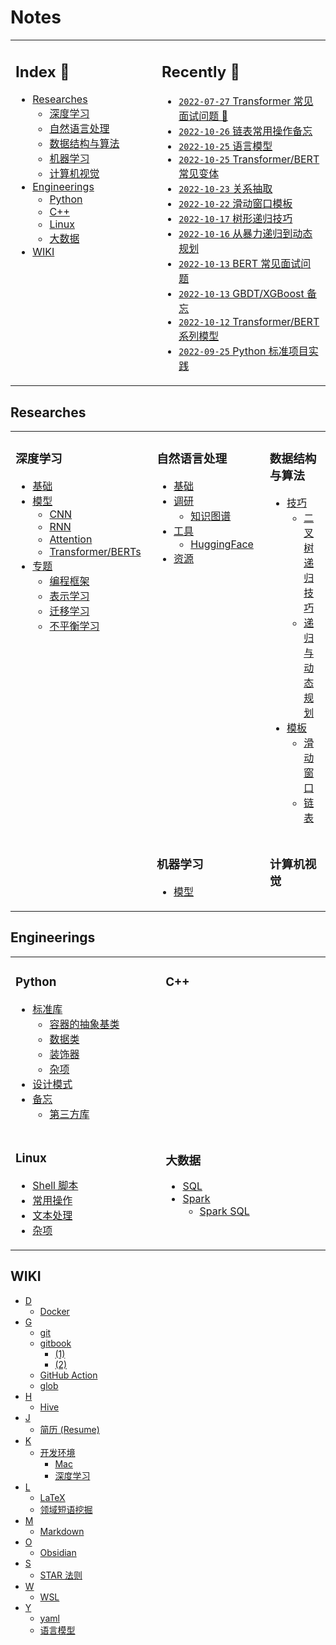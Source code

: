 Notes
===

<table>
<tr>
<td valign="top" width="1000">

<!-- omit in toc -->
## Index 📑

<!-- TOC -->
- [Researches](#researches)
    - [深度学习](#深度学习)
    - [自然语言处理](#自然语言处理)
    - [数据结构与算法](#数据结构与算法)
    - [机器学习](#机器学习)
    - [计算机视觉](#计算机视觉)
- [Engineerings](#engineerings)
    - [Python](#python)
    - [C++](#c)
    - [Linux](#linux)
    - [大数据](#大数据)
- [WIKI](#wiki)
<!-- TOC -->

</td>
<td valign="top" width="1000">

<!-- omit in toc -->
## Recently 📖
<!--START_SECTION:recent-->

- [`2022-07-27` Transformer 常见面试问题 📌](_archives/2022/05/Transformer常见面试问题.md)
- [`2022-10-26` 链表常用操作备忘](_archives/2022/10/链表模板.md)
- [`2022-10-25` 语言模型](_archives/2022/10/语言模型.md)
- [`2022-10-25` Transformer/BERT 常见变体](_archives/2022/10/Transformer系列模型.md)
- [`2022-10-23` 关系抽取](_archives/2022/10/关系抽取.md)
- [`2022-10-22` 滑动窗口模板](_archives/2022/10/滑动窗口模板.md)
- [`2022-10-17` 树形递归技巧](_archives/2022/10/树形递归技巧.md)
- [`2022-10-16` 从暴力递归到动态规划](_archives/2022/10/从暴力递归到动态规划.md)
- [`2022-10-13` BERT 常见面试问题](_archives/2022/05/BERT常见面试问题.md)
- [`2022-10-13` GBDT/XGBoost 备忘](_archives/2022/10/XGBoost备忘.md)
- [`2022-10-12` Transformer/BERT 系列模型](_archives/2022/05/Transformers.md)
- [`2022-09-25` Python 标准项目实践](_archives/2022/09/python-标准项目实践.md)


<!--END_SECTION:recent-->

</td>
</tr>
</table>


<!--START_SECTION:notes-->

## Researches

<table>
<tr>
<td rowspan="3" valign="top" width="1000">

### 深度学习
- [基础](010-深度学习.md#基础)
- [模型](010-深度学习.md#模型)
    - [CNN](010-深度学习.md#cnn)
    - [RNN](010-深度学习.md#rnn)
    - [Attention](010-深度学习.md#attention)
    - [Transformer/BERTs](010-深度学习.md#transformerberts)
- [专题](010-深度学习.md#专题)
    - [编程框架](010-深度学习.md#编程框架)
    - [表示学习](010-深度学习.md#表示学习)
    - [迁移学习](010-深度学习.md#迁移学习)
    - [不平衡学习](010-深度学习.md#不平衡学习)

</td>
<td valign="top" width="1000">

### 自然语言处理
- [基础](030-自然语言处理.md#基础)
- [调研](030-自然语言处理.md#调研)
    - [知识图谱](030-自然语言处理.md#知识图谱)
- [工具](030-自然语言处理.md#工具)
    - [HuggingFace](030-自然语言处理.md#huggingface)
- [资源](030-自然语言处理.md#资源)

</td>
<td valign="top" width="1000">

### 数据结构与算法
- [技巧](000-数据结构与算法.md#技巧)
    - [二叉树递归技巧](000-数据结构与算法.md#二叉树递归技巧)
    - [递归与动态规划](000-数据结构与算法.md#递归与动态规划)
- [模板](000-数据结构与算法.md#模板)
    - [滑动窗口](000-数据结构与算法.md#滑动窗口)
    - [链表](000-数据结构与算法.md#链表)

</td>
</tr>

<tr></tr>

<tr>
<td valign="top" width="1000">

### 机器学习
- [模型](020-机器学习.md#模型)

</td>
<td valign="top" width="1000">

### 计算机视觉


</td>
</tr>

</table>


## Engineerings
<table>
<tr>
<td valign="top" width="1000">

### Python
- [标准库](110-Python.md#标准库)
    - [容器的抽象基类](110-Python.md#容器的抽象基类)
    - [数据类](110-Python.md#数据类)
    - [装饰器](110-Python.md#装饰器)
    - [杂项](110-Python.md#杂项)
- [设计模式](110-Python.md#设计模式)
- [备忘](110-Python.md#备忘)
    - [第三方库](110-Python.md#第三方库)

</td>
<td valign="top" width="1000">

### C++


</td>
</tr>

<tr></tr>

<tr>
<td valign="top" width="1000">

### Linux
- [Shell 脚本](210-Linux.md#shell-脚本)
- [常用操作](210-Linux.md#常用操作)
- [文本处理](210-Linux.md#文本处理)
- [杂项](210-Linux.md#杂项)

</td>
<td valign="top" width="1000">

### 大数据
- [SQL](220-大数据.md#sql)
- [Spark](220-大数据.md#spark)
    - [Spark SQL](220-大数据.md#spark-sql)

</td>
</tr>
</table>


## WIKI
- [D](999-WIKI.md#d)
    - [Docker](999-WIKI.md#docker)
- [G](999-WIKI.md#g)
    - [git](999-WIKI.md#git)
    - [gitbook](999-WIKI.md#gitbook)
        - [(1)](999-WIKI.md#1)
        - [(2)](999-WIKI.md#2)
    - [GitHub Action](999-WIKI.md#github-action)
    - [glob](999-WIKI.md#glob)
- [H](999-WIKI.md#h)
    - [Hive](999-WIKI.md#hive)
- [J](999-WIKI.md#j)
    - [简历 (Resume)](999-WIKI.md#简历-resume)
- [K](999-WIKI.md#k)
    - [开发环境](999-WIKI.md#开发环境)
        - [Mac](999-WIKI.md#mac)
        - [深度学习](999-WIKI.md#深度学习)
- [L](999-WIKI.md#l)
    - [LaTeX](999-WIKI.md#latex)
    - [领域短语挖掘](999-WIKI.md#领域短语挖掘)
- [M](999-WIKI.md#m)
    - [Markdown](999-WIKI.md#markdown)
- [O](999-WIKI.md#o)
    - [Obsidian](999-WIKI.md#obsidian)
- [S](999-WIKI.md#s)
    - [STAR 法则](999-WIKI.md#star-法则)
- [W](999-WIKI.md#w)
    - [WSL](999-WIKI.md#wsl)
- [Y](999-WIKI.md#y)
    - [yaml](999-WIKI.md#yaml)
    - [语言模型](999-WIKI.md#语言模型)

<!--END_SECTION:notes-->
